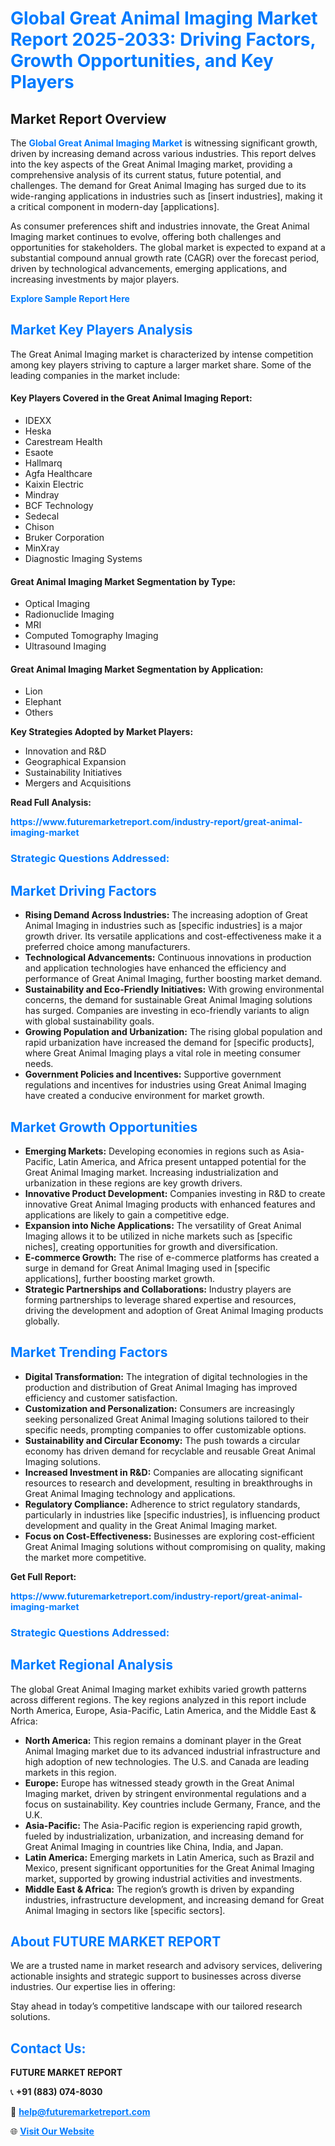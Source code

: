 <h1 style="color: #007BFF;">Global Great Animal Imaging Market Report 2025-2033: Driving Factors, Growth Opportunities, and Key Players</h1>

<section id="overview">
<h2>Market Report Overview</h2>
<p>The <a href="https://www.futuremarketreport.com/industry-report/great-animal-imaging-market" style="color: #007BFF; text-decoration: none;"><strong>Global Great Animal Imaging Market</strong></a> is witnessing significant growth, driven by increasing demand across various industries. This report delves into the key aspects of the Great Animal Imaging market, providing a comprehensive analysis of its current status, future potential, and challenges. The demand for Great Animal Imaging has surged due to its wide-ranging applications in industries such as [insert industries], making it a critical component in modern-day [applications].</p>
<p>As consumer preferences shift and industries innovate, the Great Animal Imaging market continues to evolve, offering both challenges and opportunities for stakeholders. The global market is expected to expand at a substantial compound annual growth rate (CAGR) over the forecast period, driven by technological advancements, emerging applications, and increasing investments by major players.</p>
</section>

<section id="overview">
<p><a href="https://www.futuremarketreport.com/request-sample/reportId=77921" style="color: #007BFF; text-decoration: none;"><strong>Explore Sample Report Here</strong></a></p>
</section>

<section id="key-players">
<h2 style="color: #007BFF;">Market Key Players Analysis</h2>
<p>The Great Animal Imaging market is characterized by intense competition among key players striving to capture a larger market share. Some of the leading companies in the market include:</p>
<h4>Key Players Covered in the Great Animal Imaging Report:</h4>
<ul><li>IDEXX</li><li>Heska</li><li>Carestream Health</li><li>Esaote</li><li>Hallmarq</li><li>Agfa Healthcare</li><li>Kaixin Electric</li><li>Mindray</li><li>BCF Technology</li><li>Sedecal</li><li>Chison</li><li>Bruker Corporation</li><li>MinXray</li><li>Diagnostic Imaging Systems</li></ul>
<h4>Great Animal Imaging Market Segmentation by Type:</h4>
<ul><li>Optical Imaging</li><li>Radionuclide Imaging</li><li>MRI</li><li>Computed Tomography Imaging</li><li>Ultrasound Imaging</li></ul>

<h4>Great Animal Imaging Market Segmentation by Application:</h4>
<ul><li>Lion</li><li>Elephant</li><li>Others</li></ul>
<p><strong>Key Strategies Adopted by Market Players:</strong></p>
<ul>
<li>Innovation and R&D</li>
<li>Geographical Expansion</li>
<li>Sustainability Initiatives</li>
<li>Mergers and Acquisitions</li>
</ul>
</section>

<section>
<p><strong>Read Full Analysis: </strong></p><a href="https://www.futuremarketreport.com/industry-report/great-animal-imaging-market" style="color: #007BFF; text-decoration: none;"><strong>https://www.futuremarketreport.com/industry-report/great-animal-imaging-market</strong></a>
<h3 style="color: #007BFF;">Strategic Questions Addressed:</h3>
</section>

<section id="driving-factors">
<h2 style="color: #007BFF;">Market Driving Factors</h2>
<ul>
<li><strong>Rising Demand Across Industries:</strong> The increasing adoption of Great Animal Imaging in industries such as [specific industries] is a major growth driver. Its versatile applications and cost-effectiveness make it a preferred choice among manufacturers.</li>
<li><strong>Technological Advancements:</strong> Continuous innovations in production and application technologies have enhanced the efficiency and performance of Great Animal Imaging, further boosting market demand.</li>
<li><strong>Sustainability and Eco-Friendly Initiatives:</strong> With growing environmental concerns, the demand for sustainable Great Animal Imaging solutions has surged. Companies are investing in eco-friendly variants to align with global sustainability goals.</li>
<li><strong>Growing Population and Urbanization:</strong> The rising global population and rapid urbanization have increased the demand for [specific products], where Great Animal Imaging plays a vital role in meeting consumer needs.</li>
<li><strong>Government Policies and Incentives:</strong> Supportive government regulations and incentives for industries using Great Animal Imaging have created a conducive environment for market growth.</li>
</ul>
</section>

<section id="growth-opportunities">
<h2 style="color: #007BFF;">Market Growth Opportunities</h2>
<ul>
<li><strong>Emerging Markets:</strong> Developing economies in regions such as Asia-Pacific, Latin America, and Africa present untapped potential for the Great Animal Imaging market. Increasing industrialization and urbanization in these regions are key growth drivers.</li>
<li><strong>Innovative Product Development:</strong> Companies investing in R&D to create innovative Great Animal Imaging products with enhanced features and applications are likely to gain a competitive edge.</li>
<li><strong>Expansion into Niche Applications:</strong> The versatility of Great Animal Imaging allows it to be utilized in niche markets such as [specific niches], creating opportunities for growth and diversification.</li>
<li><strong>E-commerce Growth:</strong> The rise of e-commerce platforms has created a surge in demand for Great Animal Imaging used in [specific applications], further boosting market growth.</li>
<li><strong>Strategic Partnerships and Collaborations:</strong> Industry players are forming partnerships to leverage shared expertise and resources, driving the development and adoption of Great Animal Imaging products globally.</li>
</ul>
</section>

<section id="trending-factors">
<h2 style="color: #007BFF;">Market Trending Factors</h2>
<ul>
<li><strong>Digital Transformation:</strong> The integration of digital technologies in the production and distribution of Great Animal Imaging has improved efficiency and customer satisfaction.</li>
<li><strong>Customization and Personalization:</strong> Consumers are increasingly seeking personalized Great Animal Imaging solutions tailored to their specific needs, prompting companies to offer customizable options.</li>
<li><strong>Sustainability and Circular Economy:</strong> The push towards a circular economy has driven demand for recyclable and reusable Great Animal Imaging solutions.</li>
<li><strong>Increased Investment in R&D:</strong> Companies are allocating significant resources to research and development, resulting in breakthroughs in Great Animal Imaging technology and applications.</li>
<li><strong>Regulatory Compliance:</strong> Adherence to strict regulatory standards, particularly in industries like [specific industries], is influencing product development and quality in the Great Animal Imaging market.</li>
<li><strong>Focus on Cost-Effectiveness:</strong> Businesses are exploring cost-efficient Great Animal Imaging solutions without compromising on quality, making the market more competitive.</li>
</ul>
</section>

<section>
<p><strong>Get Full Report: </strong></p><a href="https://www.futuremarketreport.com/industry-report/great-animal-imaging-market" style="color: #007BFF; text-decoration: none;"><strong>https://www.futuremarketreport.com/industry-report/great-animal-imaging-market</strong></a>
<h3 style="color: #007BFF;">Strategic Questions Addressed:</h3>
</section>


<section id="regional-analysis">
<h2 style="color: #007BFF;">Market Regional Analysis</h2>
<p>The global Great Animal Imaging market exhibits varied growth patterns across different regions. The key regions analyzed in this report include North America, Europe, Asia-Pacific, Latin America, and the Middle East & Africa:</p>
<ul>
<li><strong>North America:</strong> This region remains a dominant player in the Great Animal Imaging market due to its advanced industrial infrastructure and high adoption of new technologies. The U.S. and Canada are leading markets in this region.</li>
<li><strong>Europe:</strong> Europe has witnessed steady growth in the Great Animal Imaging market, driven by stringent environmental regulations and a focus on sustainability. Key countries include Germany, France, and the U.K.</li>
<li><strong>Asia-Pacific:</strong> The Asia-Pacific region is experiencing rapid growth, fueled by industrialization, urbanization, and increasing demand for Great Animal Imaging in countries like China, India, and Japan.</li>
<li><strong>Latin America:</strong> Emerging markets in Latin America, such as Brazil and Mexico, present significant opportunities for the Great Animal Imaging market, supported by growing industrial activities and investments.</li>
<li><strong>Middle East & Africa:</strong> The region’s growth is driven by expanding industries, infrastructure development, and increasing demand for Great Animal Imaging in sectors like [specific sectors].</li>
</ul>
</section>

<footer>
<h2 style="color: #007BFF;">About FUTURE MARKET REPORT</h2>
<p>We are a trusted name in market research and advisory services, delivering actionable insights and strategic support to businesses across diverse industries. Our expertise lies in offering:</p>

<p>Stay ahead in today’s competitive landscape with our tailored research solutions.</p>

<h2 style="color: #007BFF;">Contact Us:</h2>
<p><strong>FUTURE MARKET REPORT</strong></p>
<p>📞 <strong>+91 (883) 074-8030</strong></p>
<p>📧 <strong><a href="mailto:help@futuremarketreport.com" style="color: #007BFF;">help@futuremarketreport.com</a></strong></p>
<p>🌐 <strong><a href="https://www.futuremarketreport.com/" style="color: #007BFF;">Visit Our Website</a></strong></p>
</footer>
